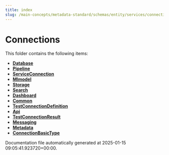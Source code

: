 ```yaml
---
title: index
slug: /main-concepts/metadata-standard/schemas/entity/services/connections
---
```


# Connections

This folder contains the following items:

- [**Database**](/main-concepts/metadata-standard/schemas/entity/services/connections/database)
- [**Pipeline**](/main-concepts/metadata-standard/schemas/entity/services/connections/pipeline)
- [**ServiceConnection**](/main-concepts/metadata-standard/schemas/entity/services/connections/serviceconnection)
- [**Mlmodel**](/main-concepts/metadata-standard/schemas/entity/services/connections/mlmodel)
- [**Storage**](/main-concepts/metadata-standard/schemas/entity/services/connections/storage)
- [**Search**](/main-concepts/metadata-standard/schemas/entity/services/connections/search)
- [**Dashboard**](/main-concepts/metadata-standard/schemas/entity/services/connections/dashboard)
- [**Common**](/main-concepts/metadata-standard/schemas/entity/services/connections/common)
- [**TestConnectionDefinition**](/main-concepts/metadata-standard/schemas/entity/services/connections/testconnectiondefinition)
- [**Api**](/main-concepts/metadata-standard/schemas/entity/services/connections/api)
- [**TestConnectionResult**](/main-concepts/metadata-standard/schemas/entity/services/connections/testconnectionresult)
- [**Messaging**](/main-concepts/metadata-standard/schemas/entity/services/connections/messaging)
- [**Metadata**](/main-concepts/metadata-standard/schemas/entity/services/connections/metadata)
- [**ConnectionBasicType**](/main-concepts/metadata-standard/schemas/entity/services/connections/connectionbasictype)


Documentation file automatically generated at 2025-01-15 09:05:41.923720+00:00.
